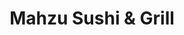 ---
layout: place
title: "Mahzu Sushi & Grill"
permalink: /florida/gainesville/mahzu-sushi-grill.html
stateAbbr: FL
stateName: Florida
cityName: Gainesville
seo:
  name: "Mahzu Sushi & Grill"
  type: Restaurant
  links: https://mahzusushi.com/
description: "Relaxed, modern outpost for Japanese grilled fare, sushi, creative rolls & sake bombs. Looking for sushi in Gainesville, Florida? Check out Mahzu Sushi & Gri..."
place_id: ChIJQ7mHV9ui6IgRhfIJHwKCyaY
photos:
  - name: >-
      places/ChIJQ7mHV9ui6IgRhfIJHwKCyaY/photos/AeeoHcKIIA4_md7PsN-5i0Qyakn_CMbYGCXb18tEPotRI7x1S_fdFQ_i3OWR1Ryx2I9vhi97gvEQvr97iAxZpFFZXpEWmAj-YxYICDa7ZzjPF2vNy7MbPBv6iHbFNkNcvDcV5AEYOjkAC98Fe6Otw4KxQ9yMuM2PTM6jHjKbN_xJ9Ew24_XwhXwDri1OjPx2QMcnpStbX_EhFpLiRdS17EXxbDsyHNy5UQuVOlBc8voGONFG1BnBYVb7zZVcfCKpt10bki08G1STgwvOUaTbaPuTlQykHwsuS0YU1C29gJBJp5QmeojuMAGHlOv9GwWgjLiukdRuyYTHYDm7PJG31VWBYcT55SGUBmq09-HQXIZN9X3-1Ckio8ykRw2dZJNYn_jONhSmWJvU7VS5D1m04NyjsYoEcF4UXWyykoxEw1SX8neamIc
    widthPx: 4800
    heightPx: 3600
    authorAttributions:
      - displayName: Binhong Shi
        uri: https://maps.google.com/maps/contrib/117399459422304012831
        photoUri: >-
          https://lh3.googleusercontent.com/a-/ALV-UjWS3nfLGuno5zZwx1I0ZctYkCobYey_nmUiE4lz3stdpZNbZdgV=s100-p-k-no-mo
    flagContentUri: >-
      https://www.google.com/local/imagery/report/?cb_client=maps_api_places.places_api&image_key=!1e10!2sCIHM0ogKEICAgIDf3rLyuQE&hl=en-US
    googleMapsUri: >-
      https://www.google.com/maps/place//data=!3m4!1e2!3m2!1sCIHM0ogKEICAgIDf3rLyuQE!2e10!4m2!3m1!1s0x88e8a2db5787b943:0xa6c982021f09f285
  - name: >-
      places/ChIJQ7mHV9ui6IgRhfIJHwKCyaY/photos/AeeoHcLRHDXz5hQOnX5-nh1MYadcPjvBZ4Bafe2BuDCgz8TAui8M8ql-uSu2CulLb681vVzfz5mBjcjespxS7cfE9-rRy9neAN-XhTAmfkQfTGCHeo8lxrsMjpcN8KvWrT8R0JzbnB6H7DM_AceRN-TXqs4IFiv_LakgFoyhuuXXzn5YGh3mGvoOf-Y9sbEbkOwKLDGU_TKVk8Xd_k1kLuqYvG__5K-i8tnqyu0G6QNG6XvmaC54uHawkFuEAhjvFFKdywgsjnE_wO0bhfZ8wyakWHm3q1j4UM6N6tOpnsw_5BaW7t2Ks4XNrlMoERedl3yzUWYMJWjyqm81UAIPUKBl16pbYd63fjDP9PMDS6aBzI8agM7oknGjo28IrnEkSBZ3e6aoAplSwFOeYwuWS2LsuTowU5ywccGtO5ax7U-Vy-A59G1H
    widthPx: 4800
    heightPx: 3600
    authorAttributions:
      - displayName: Naveen Siddiqui
        uri: https://maps.google.com/maps/contrib/104336836514861354164
        photoUri: >-
          https://lh3.googleusercontent.com/a-/ALV-UjWk_VA_-zbAPmPp7CJjTBZ2khbrwI7qubSIgjKMH5nD_H1fCK64hw=s100-p-k-no-mo
    flagContentUri: >-
      https://www.google.com/local/imagery/report/?cb_client=maps_api_places.places_api&image_key=!1e10!2sCIHM0ogKEICAgMCAyaWoyAE&hl=en-US
    googleMapsUri: >-
      https://www.google.com/maps/place//data=!3m4!1e2!3m2!1sCIHM0ogKEICAgMCAyaWoyAE!2e10!4m2!3m1!1s0x88e8a2db5787b943:0xa6c982021f09f285
  - name: >-
      places/ChIJQ7mHV9ui6IgRhfIJHwKCyaY/photos/AeeoHcKzn1pKjYsUu312Nh7ml4eH0UZqTEv75HJt-ZwQ1DKpN6eyywAs2BVvrvhOKQnvW9yX159xkddS6d74zzvgcSDyb2dH1zHJ--ASo0mxcn5XTv4PGZ9Wm7Trf07sTmKiBdwdbhJ-7zCxjBfaXqebcea8av81cTyKs0woEAs0tzQRfGSowPkvhF5xrH7VS-yyU-ioKZ7NwzomUc7kQ6s87FkkgQDNtgrU4aHObnkwuTw6KN33Pz7fHHlMMCMx6Klt_QlDch1sBKXxOhDeoatDgBF7R3GL6t5HDxbwGX5ioW8AOMijGev5n0KsuxyhEXWeFnKu4tMnZfDKKYg34AdMQtw67oYjQkOq60SPUw3OkdV3QKYDDl_kBD-WEo0wZxTcbjjJi7Yf9HBAoNlZt-mgiU_gnUgdzYAlhM7Ai_PsLr9cFMuw
    widthPx: 4032
    heightPx: 3024
    authorAttributions:
      - displayName: Binhong Shi
        uri: https://maps.google.com/maps/contrib/117399459422304012831
        photoUri: >-
          https://lh3.googleusercontent.com/a-/ALV-UjWS3nfLGuno5zZwx1I0ZctYkCobYey_nmUiE4lz3stdpZNbZdgV=s100-p-k-no-mo
    flagContentUri: >-
      https://www.google.com/local/imagery/report/?cb_client=maps_api_places.places_api&image_key=!1e10!2sCIHM0ogKEICAgICfxaiZ1AE&hl=en-US
    googleMapsUri: >-
      https://www.google.com/maps/place//data=!3m4!1e2!3m2!1sCIHM0ogKEICAgICfxaiZ1AE!2e10!4m2!3m1!1s0x88e8a2db5787b943:0xa6c982021f09f285
  - name: >-
      places/ChIJQ7mHV9ui6IgRhfIJHwKCyaY/photos/AeeoHcLs_FlaigDtlJByGkoKJCyUaSIM5dkvxMX-Ki_ZFip3IpQEbHPqaKauasseoWwiIugdH71zs1iQXpkrx-Qb_5kVGpsg7he4qZvehxdpchVs95tzpzEa1EUkL81cz9WkBNGXOymjwUoD0qpwzeys1Qt8AvzwjLFHxCAhhZVtazbkMLdD7W-sWYEXIWkLrco-CWefriQ5AMNWLRJWA0wYHRYakDHG3WZbASHY00HspTKA6xXtj2oPfZG8CD-AtpfsIVGFkg001c7yGgZEQs9zG27vTA1KKo2LgrhU3ukNRli80FRLJc7o71lZHjzVeKLE9d7ZwOUA1sgwQzM0SX3TVuu5nPGvhVL0sOuPBtcozhwyy4QTtVepgrtxITuq6N3hP7xhYA9XG9b69YpH0WhkvJppLD5WxrwDR5yL6aOb-P4rXA
    widthPx: 3024
    heightPx: 4032
    authorAttributions:
      - displayName: Priscilla Stout
        uri: https://maps.google.com/maps/contrib/103916987749667391284
        photoUri: >-
          https://lh3.googleusercontent.com/a-/ALV-UjUHUMs0W0ZzlbxL1YXFaUtTLO8jCzsnTbcuEpiOSL1nor2aD7tp=s100-p-k-no-mo
    flagContentUri: >-
      https://www.google.com/local/imagery/report/?cb_client=maps_api_places.places_api&image_key=!1e10!2sCIHM0ogKEICAgIC_xLuETw&hl=en-US
    googleMapsUri: >-
      https://www.google.com/maps/place//data=!3m4!1e2!3m2!1sCIHM0ogKEICAgIC_xLuETw!2e10!4m2!3m1!1s0x88e8a2db5787b943:0xa6c982021f09f285
  - name: >-
      places/ChIJQ7mHV9ui6IgRhfIJHwKCyaY/photos/AeeoHcK2LcXXU0Dtew8pLvdMbYb-CLum3DNt-J3xq5c_zBewsX39BbY8IAHfFqosA6gLqVcrRuIAfVUXj-xz2GkT1Pej7pKh3r2e8VKRkt2mr6-navlMZKNjVoaJrq-x-984gp1kqHf8tb_G2vndtmQ-5_7PjJttRHH-S0dRWJgoWhCpHpmSraqiPXBfDeAh_HA45YISkzps_f7bBmqvpP4bktXQh5mWaNkEi1F5oxsW-vNWw_kc7rAu2vqIKDceB352AHos5oxGUaZeqTpp_5K0wvLoxmvsC2WVfVIpaXJfUT3uVtg_b-xhWw0At_l9FPSmpjLOBNixbvEsuUjwlj-Rh6iwSi_RqlkxYf21MUr3DrCzBRUHqqmhB9cGANuMWKAASD3DnjG24wC0pwdcBx6nHfwwekcxrSI2AmwO_D-juk1pcA
    widthPx: 2992
    heightPx: 2992
    authorAttributions:
      - displayName: DM Mendoza
        uri: https://maps.google.com/maps/contrib/116052943329440236802
        photoUri: >-
          https://lh3.googleusercontent.com/a/ACg8ocICntOwBmvdrKjnPupk-_kVX-x2YgMWS3cZczshKjndUwve_w=s100-p-k-no-mo
    flagContentUri: >-
      https://www.google.com/local/imagery/report/?cb_client=maps_api_places.places_api&image_key=!1e10!2sCIHM0ogKEICAgICPsYD9bg&hl=en-US
    googleMapsUri: >-
      https://www.google.com/maps/place//data=!3m4!1e2!3m2!1sCIHM0ogKEICAgICPsYD9bg!2e10!4m2!3m1!1s0x88e8a2db5787b943:0xa6c982021f09f285
  - name: >-
      places/ChIJQ7mHV9ui6IgRhfIJHwKCyaY/photos/AeeoHcLW1eyU6nTXxlMQl0VfyhGgA3Zxrur7UeYuasXYX7qyxzcz8oojd8bnJb87YnI8shmgJQAxJChgtyng0-_UGPpF2xcFUMrxpcv5WmWk6oU4b-SUJjdQkiDqm3vFkpQJKOeN_f11HyIfat8jrQwzFVS33A2-lQbFdyDd6df56Hyf7Qx37UcRQDE-oCaH-88e7Q1RgcgKiBUyRWM07fKglw7H3yNmyt_zw4ZPiqbvKbG5cMt8972dZDQ1Vn0Ba1ZftA2_NneRB8BMpcgoxAoVA2i2GfqyqsheWk7tBFdbgF1n5wEEoI_urMr3KatklDsUIq-gW_RDR_0lDt7MgN0R1No_PM6kP_N3nsgdbJtSGw_yUfDf8k4ILG4nonC_de4CII2c3Izp7XrBirewIqt5RA5mOsQjE4Q72m7Rx-fE34oIGoBm
    widthPx: 2992
    heightPx: 2992
    authorAttributions:
      - displayName: DM Mendoza
        uri: https://maps.google.com/maps/contrib/116052943329440236802
        photoUri: >-
          https://lh3.googleusercontent.com/a/ACg8ocICntOwBmvdrKjnPupk-_kVX-x2YgMWS3cZczshKjndUwve_w=s100-p-k-no-mo
    flagContentUri: >-
      https://www.google.com/local/imagery/report/?cb_client=maps_api_places.places_api&image_key=!1e10!2sCIHM0ogKEICAgICPsYD9zgE&hl=en-US
    googleMapsUri: >-
      https://www.google.com/maps/place//data=!3m4!1e2!3m2!1sCIHM0ogKEICAgICPsYD9zgE!2e10!4m2!3m1!1s0x88e8a2db5787b943:0xa6c982021f09f285
  - name: >-
      places/ChIJQ7mHV9ui6IgRhfIJHwKCyaY/photos/AeeoHcJdh2qU7EXAhNciUkKgllA0EsSo0MkD5NFi3iXeGosEr5bJPs2lKXF2Wy6Kjc-9kFXYFDGeGRLwn59vvUUCGqyEILyN1RGpxxW6OFSQ16usiDQJ0O-ncx9OIDGzqp0dh4aVxxh-97MiVFVhnH37Wh4D_4DhXsEOY6ugbULLOXzFM36nN852Up_MMkz6wtM-MYLWJW0teWZjwrdLfrILWxnbiDvivtf-hp9cLqfbmv40oM7HqrJ2hEbpZXP-crEZFnepni8GvdPjmz60gTSPrMz-All06ZRznAiVc_wNVlw3A40X8z-yT3feStmyAHIMJilAmM6IzIzzGNFCtLUsXfsiEeeiDeT3hfAZTspxruijtd39Del8rUOjW3MG1nb9qHrptqPpC7xUs-YvXgmpT5hF3wDo1nplNUrZ1emgnKaQvQp5
    widthPx: 4080
    heightPx: 3060
    authorAttributions:
      - displayName: Joshua Burkin
        uri: https://maps.google.com/maps/contrib/107234615776868523304
        photoUri: >-
          https://lh3.googleusercontent.com/a-/ALV-UjUedIBaJrfzKbcRLNaM48qfpGqzjTXG4Hc5v6zEvooA6DNYNOcY=s100-p-k-no-mo
    flagContentUri: >-
      https://www.google.com/local/imagery/report/?cb_client=maps_api_places.places_api&image_key=!1e10!2sCIHM0ogKEICAgICfxOjznAE&hl=en-US
    googleMapsUri: >-
      https://www.google.com/maps/place//data=!3m4!1e2!3m2!1sCIHM0ogKEICAgICfxOjznAE!2e10!4m2!3m1!1s0x88e8a2db5787b943:0xa6c982021f09f285
  - name: >-
      places/ChIJQ7mHV9ui6IgRhfIJHwKCyaY/photos/AeeoHcJ0-vEdr42ZkPPQ3tiVg4eCR-FO6fuwMGzWUtjKEHDoUoaa4YBpsGox9VRCYOE8hw5gDa2pHWlwmR6R0zW2WFkHvDKyrqYT0foXTvvWJjNkfx8J5Gy7lohGyqiKjKXQJYYvKiwYNnRcbdb3I6gch4TOBtKB_HDkZn9-SGNEUlyhbQTuD1yUhAcmGeuhnoy1gZnbk3qxl73m8UqAQadMvPtUJ-u6EH6fUzt-atYXl958gy8Bv2Y8PxZfgtwrYNVja-MsnxC6pQJpAlArBwU4CZfWql4dL6BXbrI8wPqUe8Na9ohypIXKVHlb9wN2weXTbxN3G7nl4rriN-yZdKS7JSVWVqg1QGo2poDLkZBrwH9NNEn29DCDoFRyU0u_lykvvbM-ex4SlbcKhiWrc1XRABLbvDMdlcv3iR7VU-u_1akDvw
    widthPx: 4656
    heightPx: 3492
    authorAttributions:
      - displayName: Allan West
        uri: https://maps.google.com/maps/contrib/114444854363307994117
        photoUri: >-
          https://lh3.googleusercontent.com/a-/ALV-UjU_FC28gV5Jpjq6DJQP3wQNNCHQcsR8vmcxczTYcMH2Yu_EDhdc=s100-p-k-no-mo
    flagContentUri: >-
      https://www.google.com/local/imagery/report/?cb_client=maps_api_places.places_api&image_key=!1e10!2sCIHM0ogKEICAgIDMyqueNQ&hl=en-US
    googleMapsUri: >-
      https://www.google.com/maps/place//data=!3m4!1e2!3m2!1sCIHM0ogKEICAgIDMyqueNQ!2e10!4m2!3m1!1s0x88e8a2db5787b943:0xa6c982021f09f285
  - name: >-
      places/ChIJQ7mHV9ui6IgRhfIJHwKCyaY/photos/AeeoHcK0UxWmlekYB6WNIgR4sBJwx_XEfnO0B4Ye5L5DXufPlrEEP8fAvipjJQh-OS78HIzWUsCOsdrKskUvUbgESfGBfKDPgLdBSRkhmkICSRpDFq3ai4OsqZf3mTh9z4GAzCC9rvWM6FfdsAIKRhhvFWPXuhAl3VpaJ_2TBNikRPecQ2c202Akunha9LHA_eH5xO8xfMZJo_UELe9Su8ayjPUEwqivHusEYEus3Hbc4NS5TlkmtYQfAmuXucbo8llLYgKo_MoVZa9SJx3JFwdLikWdMiIXgaaLpQKi3Ruv8OaajoZm1uzNkCJQFOyE4YscqQr3vI1-UfFAWELUDBrryrJXZbrje2KWehSUJpkqzk3VKLmhWFgHnK-fSg0yjYbH22QuSIauj9z5_Uam5UU-aQiQsvw-fs26PJRdt7V1PmQB7cGp
    widthPx: 4000
    heightPx: 2252
    authorAttributions:
      - displayName: Coycoy B.
        uri: https://maps.google.com/maps/contrib/114515316199491777715
        photoUri: >-
          https://lh3.googleusercontent.com/a-/ALV-UjX9zkvmG00mIXW1R5rfwSPC_q7616M7IGP_E3JZdRJSEtw8FnXk=s100-p-k-no-mo
    flagContentUri: >-
      https://www.google.com/local/imagery/report/?cb_client=maps_api_places.places_api&image_key=!1e10!2sCIHM0ogKEICAgIDn4aex4AE&hl=en-US
    googleMapsUri: >-
      https://www.google.com/maps/place//data=!3m4!1e2!3m2!1sCIHM0ogKEICAgIDn4aex4AE!2e10!4m2!3m1!1s0x88e8a2db5787b943:0xa6c982021f09f285
  - name: >-
      places/ChIJQ7mHV9ui6IgRhfIJHwKCyaY/photos/AeeoHcJKCblMJ6vHoe-CeTM7lx1fVZ1NPwVSC9V1Tl4_WRq1FKHen5TyjYEN575iWdgDdYDr9D9413eC8ndEkh3Fodo7uWCtPxg_P1JNL32MSq_kxytAbGCkMyXcHJDsbXiSTpetusfesM9dA3a0EZfHhJUfTYm0RWuOyAxfYQO8LvwgfoouoGKevwzj990ne4CeagOJ3wXu0cNcPNAcVV7MI_tm7jR8jgumcihyBWh1pDZ3_CALX4EY9ogDCXncNdVMQJnhrY3tZNW8jEC3de2NkXr1rpbqRZMY6IF3y6wx1YE9Y83eREJyp8sTVnFtNljBB0qGmE3VdSe2Ft6cELtaBrabvSjtQawYyHXYqWoId9FJbK-ErV9FKvudBC04JtIgQo33iErQld9kZX5YtLi6G9x-SYbDd3ZSGstCScRPOGr2VA
    widthPx: 4000
    heightPx: 3000
    authorAttributions:
      - displayName: Joshua Burkin
        uri: https://maps.google.com/maps/contrib/107234615776868523304
        photoUri: >-
          https://lh3.googleusercontent.com/a-/ALV-UjUedIBaJrfzKbcRLNaM48qfpGqzjTXG4Hc5v6zEvooA6DNYNOcY=s100-p-k-no-mo
    flagContentUri: >-
      https://www.google.com/local/imagery/report/?cb_client=maps_api_places.places_api&image_key=!1e10!2sCIHM0ogKEICAgIDntofhLA&hl=en-US
    googleMapsUri: >-
      https://www.google.com/maps/place//data=!3m4!1e2!3m2!1sCIHM0ogKEICAgIDntofhLA!2e10!4m2!3m1!1s0x88e8a2db5787b943:0xa6c982021f09f285
address: 5150 SW 34th St, Gainesville, FL 32608, USA
street: 5150 SW 34th St
city: Gainesville
state: FL
zip: '32608'
country: USA
neighborhood: null
latitude: '29.605753'
longitude: '-82.372606'
accessibility_options:
  wheelchairAccessibleParking: true
  wheelchairAccessibleEntrance: true
  wheelchairAccessibleRestroom: true
  wheelchairAccessibleSeating: true
business_status: OPERATIONAL
name: Mahzu Sushi & Grill
google_maps_links:
  directionsUri: >-
    https://www.google.com/maps/dir//''/data=!4m7!4m6!1m1!4e2!1m2!1m1!1s0x88e8a2db5787b943:0xa6c982021f09f285!3e0
  placeUri: https://maps.google.com/?cid=12018280026237170309
  writeAReviewUri: >-
    https://www.google.com/maps/place//data=!4m3!3m2!1s0x88e8a2db5787b943:0xa6c982021f09f285!12e1
  reviewsUri: >-
    https://www.google.com/maps/place//data=!4m4!3m3!1s0x88e8a2db5787b943:0xa6c982021f09f285!9m1!1b1
  photosUri: >-
    https://www.google.com/maps/place//data=!4m3!3m2!1s0x88e8a2db5787b943:0xa6c982021f09f285!10e5
primary_type: Sushi Restaurant
opening_hours:
  regular: null
  current: null
secondary_opening_hours:
  regular:
    weekdayDescriptions: null
    type: null
  current:
    weekdayDescriptions: null
    type: null
phone: (352) 336-3338
price_level: PRICE_LEVEL_MODERATE
price_range: $10 &ndash; $20
rating: '4.6'
rating_count: 753
website: https://mahzusushi.com/
reviews:
  - name: >-
      places/ChIJQ7mHV9ui6IgRhfIJHwKCyaY/reviews/ChZDSUhNMG9nS0VJQ0FnTUNBeWNYNVZREAE
    relativePublishTimeDescription: 2 months ago
    rating: 5
    text:
      text: >-
        even on a busy night, the service was spectacular! since our food was
        taking a while, they gave us 2 free appetizers and a free desert. The
        servers were attentive and detailed. The sushi rolls were delicious and
        large in portion! Would go again :)
      languageCode: en
    originalText:
      text: >-
        even on a busy night, the service was spectacular! since our food was
        taking a while, they gave us 2 free appetizers and a free desert. The
        servers were attentive and detailed. The sushi rolls were delicious and
        large in portion! Would go again :)
      languageCode: en
    authorAttribution:
      displayName: Naveen Siddiqui
      uri: https://www.google.com/maps/contrib/104336836514861354164/reviews
      photoUri: >-
        https://lh3.googleusercontent.com/a-/ALV-UjWk_VA_-zbAPmPp7CJjTBZ2khbrwI7qubSIgjKMH5nD_H1fCK64hw=s128-c0x00000000-cc-rp-mo-ba2
    publishTime: '2025-02-02T01:53:22.165298Z'
    flagContentUri: >-
      https://www.google.com/local/review/rap/report?postId=ChZDSUhNMG9nS0VJQ0FnTUNBeWNYNVZREAE&d=17924085&t=1
    googleMapsUri: >-
      https://www.google.com/maps/reviews/data=!4m6!14m5!1m4!2m3!1sChZDSUhNMG9nS0VJQ0FnTUNBeWNYNVZREAE!2m1!1s0x88e8a2db5787b943:0xa6c982021f09f285
  - name: >-
      places/ChIJQ7mHV9ui6IgRhfIJHwKCyaY/reviews/ChZDSUhNMG9nS0VJQ0FnSUNueS16RVFnEAE
    relativePublishTimeDescription: 6 months ago
    rating: 5
    text:
      text: >-
        Phenomenal experience! Happy to have this around the corner from my
        home. I took my mother here for some sushi when she came to visit from
        Portland Oregon. We absolutely enjoyed the food, service, and
        atmosphere. Who doesn’t love a good sushi roll. My mother always swears
        up and down she’s a vegan. She tells people this within a few minutes of
        meeting them. It’s basically her claim to fame and she will tell anyone
        who will listen. But when it comes to fish, she always breaks the rules.
        I’m quick to point out she would probably be better off if she just
        accepted the fact that she’s a pescatarian at best. But she never
        accepts the cold hard truth. I tell her she’s in denial. She tells me
        I’m a little A-Hole
      languageCode: en
    originalText:
      text: >-
        Phenomenal experience! Happy to have this around the corner from my
        home. I took my mother here for some sushi when she came to visit from
        Portland Oregon. We absolutely enjoyed the food, service, and
        atmosphere. Who doesn’t love a good sushi roll. My mother always swears
        up and down she’s a vegan. She tells people this within a few minutes of
        meeting them. It’s basically her claim to fame and she will tell anyone
        who will listen. But when it comes to fish, she always breaks the rules.
        I’m quick to point out she would probably be better off if she just
        accepted the fact that she’s a pescatarian at best. But she never
        accepts the cold hard truth. I tell her she’s in denial. She tells me
        I’m a little A-Hole
      languageCode: en
    authorAttribution:
      displayName: DMarx
      uri: https://www.google.com/maps/contrib/111937910177004740874/reviews
      photoUri: >-
        https://lh3.googleusercontent.com/a-/ALV-UjVr5N_78xqpzz-SDiWgD0tSzwIuoC_wHd4njgOy_4CVbQPr8i9G=s128-c0x00000000-cc-rp-mo-ba5
    publishTime: '2024-09-30T00:18:11.813854Z'
    flagContentUri: >-
      https://www.google.com/local/review/rap/report?postId=ChZDSUhNMG9nS0VJQ0FnSUNueS16RVFnEAE&d=17924085&t=1
    googleMapsUri: >-
      https://www.google.com/maps/reviews/data=!4m6!14m5!1m4!2m3!1sChZDSUhNMG9nS0VJQ0FnSUNueS16RVFnEAE!2m1!1s0x88e8a2db5787b943:0xa6c982021f09f285
  - name: >-
      places/ChIJQ7mHV9ui6IgRhfIJHwKCyaY/reviews/ChdDSUhNMG9nS0VJQ0FnSUNQc1lEOTlnRRAB
    relativePublishTimeDescription: 4 months ago
    rating: 5
    text:
      text: >-
        Food was delicious and service was extraordinary. I thought it was a
        little pricey, but the portion sizes are well worth the price. Parking
        is easy, as this business is located in a business plaza. Overall would
        recommend
      languageCode: en
    originalText:
      text: >-
        Food was delicious and service was extraordinary. I thought it was a
        little pricey, but the portion sizes are well worth the price. Parking
        is easy, as this business is located in a business plaza. Overall would
        recommend
      languageCode: en
    authorAttribution:
      displayName: DM Mendoza
      uri: https://www.google.com/maps/contrib/116052943329440236802/reviews
      photoUri: >-
        https://lh3.googleusercontent.com/a/ACg8ocICntOwBmvdrKjnPupk-_kVX-x2YgMWS3cZczshKjndUwve_w=s128-c0x00000000-cc-rp-mo-ba5
    publishTime: '2024-11-25T12:24:16.141336Z'
    flagContentUri: >-
      https://www.google.com/local/review/rap/report?postId=ChdDSUhNMG9nS0VJQ0FnSUNQc1lEOTlnRRAB&d=17924085&t=1
    googleMapsUri: >-
      https://www.google.com/maps/reviews/data=!4m6!14m5!1m4!2m3!1sChdDSUhNMG9nS0VJQ0FnSUNQc1lEOTlnRRAB!2m1!1s0x88e8a2db5787b943:0xa6c982021f09f285
  - name: >-
      places/ChIJQ7mHV9ui6IgRhfIJHwKCyaY/reviews/ChdDSUhNMG9nS0VJQ0FnSUQ3Mk9hZ2xnRRAB
    relativePublishTimeDescription: 7 months ago
    rating: 5
    text:
      text: >-
        Came here on a whim and were so happy with our decision! From the
        outside, it doesn’t look like much but the inside is gorgeous! It was
        packed too, which is always a great sign! The server was so friendly and
        helpful with our selections! The food came out fast and was delicious!
        Everything was really so flavorful and tasted fresh. The yum yum sauce
        is really good too! Would definitely come back here again!
      languageCode: en
    originalText:
      text: >-
        Came here on a whim and were so happy with our decision! From the
        outside, it doesn’t look like much but the inside is gorgeous! It was
        packed too, which is always a great sign! The server was so friendly and
        helpful with our selections! The food came out fast and was delicious!
        Everything was really so flavorful and tasted fresh. The yum yum sauce
        is really good too! Would definitely come back here again!
      languageCode: en
    authorAttribution:
      displayName: ALICIA DECKER
      uri: https://www.google.com/maps/contrib/114832042895323726763/reviews
      photoUri: >-
        https://lh3.googleusercontent.com/a-/ALV-UjVj40TZp_aXhDs7ixfxarWYRqIhjv_t3hch4JoJSMPkTfeV_SHNyQ=s128-c0x00000000-cc-rp-mo-ba4
    publishTime: '2024-08-21T02:02:00.225431Z'
    flagContentUri: >-
      https://www.google.com/local/review/rap/report?postId=ChdDSUhNMG9nS0VJQ0FnSUQ3Mk9hZ2xnRRAB&d=17924085&t=1
    googleMapsUri: >-
      https://www.google.com/maps/reviews/data=!4m6!14m5!1m4!2m3!1sChdDSUhNMG9nS0VJQ0FnSUQ3Mk9hZ2xnRRAB!2m1!1s0x88e8a2db5787b943:0xa6c982021f09f285
  - name: >-
      places/ChIJQ7mHV9ui6IgRhfIJHwKCyaY/reviews/ChdDSUhNMG9nS0VJQ0FnTUNJc3VLX29RRRAB
    relativePublishTimeDescription: a week ago
    rating: 4
    text:
      text: >-
        This place is great if you want cheap sushi but it's not the highest in
        quality when you order the cheaper rolls. If you are looking for cheap
        sushi come here. I advise getting the cooked rolls. The raw sushi just
        is not as good as other places in town. Staff are lovely and service is
        quick.
      languageCode: en
    originalText:
      text: >-
        This place is great if you want cheap sushi but it's not the highest in
        quality when you order the cheaper rolls. If you are looking for cheap
        sushi come here. I advise getting the cooked rolls. The raw sushi just
        is not as good as other places in town. Staff are lovely and service is
        quick.
      languageCode: en
    authorAttribution:
      displayName: Kenneth McRae
      uri: https://www.google.com/maps/contrib/102776720266728261119/reviews
      photoUri: >-
        https://lh3.googleusercontent.com/a-/ALV-UjVx0hxxP23LydThGBS5qYuiAmXbipae5kmeD9qoJsfMsttFj_w=s128-c0x00000000-cc-rp-mo-ba4
    publishTime: '2025-03-31T20:26:12.519075Z'
    flagContentUri: >-
      https://www.google.com/local/review/rap/report?postId=ChdDSUhNMG9nS0VJQ0FnTUNJc3VLX29RRRAB&d=17924085&t=1
    googleMapsUri: >-
      https://www.google.com/maps/reviews/data=!4m6!14m5!1m4!2m3!1sChdDSUhNMG9nS0VJQ0FnTUNJc3VLX29RRRAB!2m1!1s0x88e8a2db5787b943:0xa6c982021f09f285
parking_options:
  freeParkingLot: true
  freeStreetParking: true
  valetParking: false
payment_options:
  acceptsCreditCards: true
  acceptsDebitCards: true
  acceptsCashOnly: false
  acceptsNfc: true
allow_dogs: null
curbside_pickup: null
delivery: true
dine_in: true
good_for_children: true
good_for_groups: true
good_for_sports: false
live_music: false
menu_for_children: true
outdoor_seating: false
reservable: true
restroom: true
serves_beer: true
serves_breakfast: false
serves_brunch: false
serves_cocktails: null
serves_coffee: false
serves_dinner: true
serves_dessert: true
serves_lunch: true
serves_vegetarian_food: true
serves_wine: true
takeout: true
summary: >-
  Relaxed, modern outpost for Japanese grilled fare, sushi, creative rolls &
  sake bombs.

---